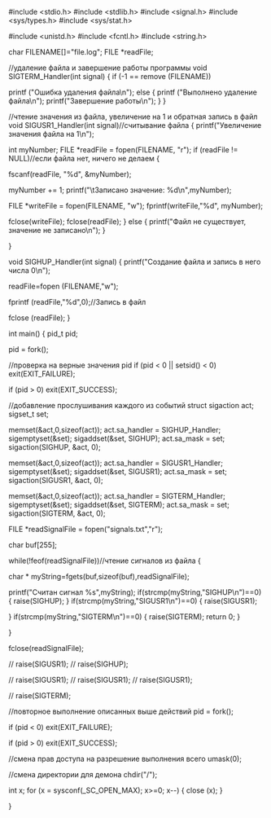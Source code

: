 #include <stdio.h>
#include <stdlib.h>
#include <signal.h>
#include <sys/types.h>
#include <sys/stat.h>


#include <unistd.h>
#include <fcntl.h>
#include <string.h>

char FILENAME[]="file.log";
FILE *readFile;

//удаление файла и завершение работы программы
void SIGTERM_Handler(int signal)
{
if (-1 == remove (FILENAME))

printf ("Ошибка удаления файла\n");
else
{
printf ("Выполнено удаление файла\n");
printf("Завершение работы\n");
}
}

//чтение значения из файла, увеличение на 1 и обратная запись в файл
void SIGUSR1_Handler(int signal)//считывание файла
{
printf("Увеличение значения файла на 1\n");

int myNumber;
FILE *readFile = fopen(FILENAME, "r");
if (readFile != NULL)//если файла нет, ничего не делаем
{

fscanf(readFile, "%d", &myNumber);

myNumber += 1;
printf("\tЗаписано значение: %d\n",myNumber);

FILE *writeFile = fopen(FILENAME, "w");
fprintf(writeFile,"%d", myNumber);

fclose(writeFile);
fclose(readFile);
}
else
{
printf("Файл не существует, значение не записано\n");
}

}

void SIGHUP_Handler(int signal)
{
printf("Создание файла и запись в него числа 0\n");

readFile=fopen (FILENAME,"w");

fprintf (readFile,"%d",0);//Запись в файл

fclose (readFile);
}

int main()
{
pid_t pid;

pid = fork();

//проверка на верные значения pid
if (pid < 0 || setsid() < 0)
exit(EXIT_FAILURE);

if (pid > 0)
exit(EXIT_SUCCESS);

//добавление прослушивания каждого из событий
struct sigaction act;
sigset_t set;

memset(&act,0,sizeof(act));
act.sa_handler = SIGHUP_Handler;
sigemptyset(&set);
sigaddset(&set, SIGHUP);
act.sa_mask = set;
sigaction(SIGHUP, &act, 0);

memset(&act,0,sizeof(act));
act.sa_handler = SIGUSR1_Handler;
sigemptyset(&set);
sigaddset(&set, SIGUSR1);
act.sa_mask = set;
sigaction(SIGUSR1, &act, 0);

memset(&act,0,sizeof(act));
act.sa_handler = SIGTERM_Handler;
sigemptyset(&set);
sigaddset(&set, SIGTERM);
act.sa_mask = set;
sigaction(SIGTERM, &act, 0);

FILE *readSignalFile = fopen("signals.txt","r");

char buf[255];

while(!feof(readSignalFile))//чтение сигналов из файла
{

char * myString=fgets(buf,sizeof(buf),readSignalFile);

printf("Считан сигнал %s",myString);
if(strcmp(myString,"SIGHUP\n")==0)
{
raise(SIGHUP);
}
if(strcmp(myString,"SIGUSR1\n")==0)
{
raise(SIGUSR1);

}
if(strcmp(myString,"SIGTERM\n")==0)
{
raise(SIGTERM);
return 0;
}

}

fclose(readSignalFile);

// raise(SIGUSR1);
// raise(SIGHUP);

// raise(SIGUSR1);
// raise(SIGUSR1);
// raise(SIGUSR1);

// raise(SIGTERM);

//повторное выполнение описанных выше действий
pid = fork();

if (pid < 0)
exit(EXIT_FAILURE);

if (pid > 0)
exit(EXIT_SUCCESS);

//смена прав доступа на разрешение выполнения всего
umask(0);

//смена директории для демона
chdir("/");

int x;
for (x = sysconf(_SC_OPEN_MAX); x>=0; x--)
{
close (x);
}

}


